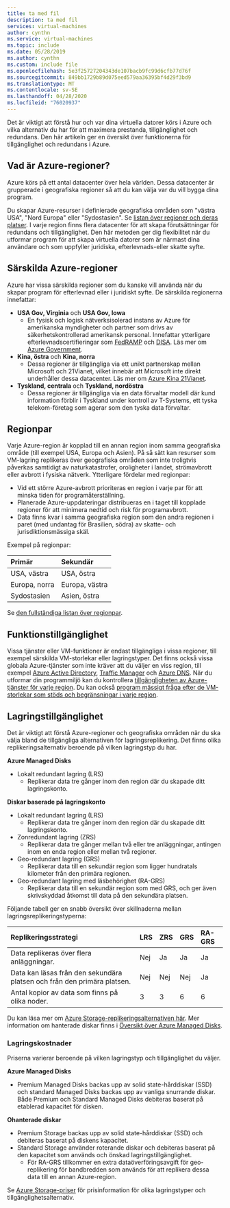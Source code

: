 ```yaml
---
title: ta med fil
description: ta med fil
services: virtual-machines
author: cynthn
ms.service: virtual-machines
ms.topic: include
ms.date: 05/28/2019
ms.author: cynthn
ms.custom: include file
ms.openlocfilehash: 5e3f25727204343de107bacb9fc99d6cfb77d76f
ms.sourcegitcommit: 849bb1729b89d075eed579aa36395bf4d29f3bd9
ms.translationtype: MT
ms.contentlocale: sv-SE
ms.lasthandoff: 04/28/2020
ms.locfileid: "76020937"
---
```

Det är viktigt att förstå hur och var dina virtuella datorer körs i Azure och vilka alternativ du har för att maximera prestanda, tillgänglighet och redundans. Den här artikeln ger en översikt över funktionerna för tillgänglighet och redundans i Azure.


## <a name="what-are-azure-regions"></a>Vad är Azure-regioner?
Azure körs på ett antal datacenter över hela världen. Dessa datacenter är grupperade i geografiska regioner så att du kan välja var du vill bygga dina program. 

Du skapar Azure-resurser i definierade geografiska områden som "västra USA", "Nord Europa" eller "Sydostasien". Se [listan över regioner och deras platser](https://azure.microsoft.com/regions/). I varje region finns flera datacenter för att skapa förutsättningar för redundans och tillgänglighet. Den här metoden ger dig flexibilitet när du utformar program för att skapa virtuella datorer som är närmast dina användare och som uppfyller juridiska, efterlevnads-eller skatte syfte.

## <a name="special-azure-regions"></a>Särskilda Azure-regioner
Azure har vissa särskilda regioner som du kanske vill använda när du skapar program för efterlevnad eller i juridiskt syfte. De särskilda regionerna innefattar:

* **USA Gov, Virginia** och **USA Gov, Iowa**
  * En fysisk och logisk nätverksisolerad instans av Azure för amerikanska myndigheter och partner som drivs av säkerhetskontrollerad amerikansk personal. Innefattar ytterligare efterlevnadscertifieringar som [FedRAMP](https://www.microsoft.com/en-us/TrustCenter/Compliance/FedRAMP) och [DISA](https://www.microsoft.com/en-us/TrustCenter/Compliance/DISA). Läs mer om [Azure Government](https://azure.microsoft.com/features/gov/).
* **Kina, östra** och **Kina, norra**
  * Dessa regioner är tillgängliga via ett unikt partnerskap mellan Microsoft och 21Vianet, vilket innebär att Microsoft inte direkt underhåller dessa datacenter. Läs mer om [Azure Kina 21Vianet](https://www.windowsazure.cn/).
* **Tyskland, centrala** och **Tyskland, nordöstra**
  * Dessa regioner är tillgängliga via en data förvaltar modell där kund information förblir i Tyskland under kontroll av T-Systems, ett tyska telekom-företag som agerar som den tyska data förvaltar.

## <a name="region-pairs"></a>Regionpar
Varje Azure-region är kopplad till en annan region inom samma geografiska område (till exempel USA, Europa och Asien). På så sätt kan resurser som VM-lagring replikeras över geografiska områden som inte troligtvis påverkas samtidigt av naturkatastrofer, oroligheter i landet, strömavbrott eller avbrott i fysiska nätverk. Ytterligare fördelar med regionpar:

* Vid ett större Azure-avbrott prioriteras en region i varje par för att minska tiden för programåterställning. 
* Planerade Azure-uppdateringar distribueras en i taget till kopplade regioner för att minimera nedtid och risk för programavbrott.
* Data finns kvar i samma geografiska region som den andra regionen i paret (med undantag för Brasilien, södra) av skatte- och jurisdiktionsmässiga skäl.

Exempel på regionpar:

| Primär | Sekundär |
|:--- |:--- |
| USA, västra |USA, östra |
| Europa, norra |Europa, västra |
| Sydostasien |Asien, östra |

Se [den fullständiga listan över regionpar](../articles/best-practices-availability-paired-regions.md#what-are-paired-regions).

## <a name="feature-availability"></a>Funktionstillgänglighet
Vissa tjänster eller VM-funktioner är endast tillgängliga i vissa regioner, till exempel särskilda VM-storlekar eller lagringstyper. Det finns också vissa globala Azure-tjänster som inte kräver att du väljer en viss region, till exempel [Azure Active Directory](../articles/active-directory/fundamentals/active-directory-whatis.md), [Traffic Manager](../articles/traffic-manager/traffic-manager-overview.md) och [Azure DNS](../articles/dns/dns-overview.md). När du utformar din programmiljö kan du kontrollera [tillgängligheten av Azure-tjänster för varje region](https://azure.microsoft.com/regions/#services). Du kan också [program mässigt fråga efter de VM-storlekar som stöds och begränsningar i varje region](../articles/azure-resource-manager/templates/error-sku-not-available.md).

## <a name="storage-availability"></a>Lagringstillgänglighet
Det är viktigt att förstå Azure-regioner och geografiska områden när du ska välja bland de tillgängliga alternativen för lagringsreplikering. Det finns olika replikeringsalternativ beroende på vilken lagringstyp du har.

**Azure Managed Disks**
* Lokalt redundant lagring (LRS)
  * Replikerar data tre gånger inom den region där du skapade ditt lagringskonto.

**Diskar baserade på lagringskonto**
* Lokalt redundant lagring (LRS)
  * Replikerar data tre gånger inom den region där du skapade ditt lagringskonto.
* Zonredundant lagring (ZRS)
  * Replikerar data tre gånger mellan två eller tre anläggningar, antingen inom en enda region eller mellan två regioner.
* Geo-redundant lagring (GRS)
  * Replikerar data till en sekundär region som ligger hundratals kilometer från den primära regionen.
* Geo-redundant lagring med läsbehörighet (RA-GRS)
  * Replikerar data till en sekundär region som med GRS, och ger även skrivskyddad åtkomst till data på den sekundära platsen.

Följande tabell ger en snabb översikt över skillnaderna mellan lagringsreplikeringstyperna:

| Replikeringsstrategi | LRS | ZRS | GRS | RA-GRS |
|:--- |:--- |:--- |:--- |:--- |
| Data replikeras över flera anläggningar. |Nej |Ja |Ja |Ja |
| Data kan läsas från den sekundära platsen och från den primära platsen. |Nej |Nej |Nej |Ja |
| Antal kopior av data som finns på olika noder. |3 |3 |6 |6 |

Du kan läsa mer om [Azure Storage-replikeringsalternativen här](../articles/storage/common/storage-redundancy.md). Mer information om hanterade diskar finns i [Översikt över Azure Managed Disks](../articles/virtual-machines/windows/managed-disks-overview.md).

### <a name="storage-costs"></a>Lagringskostnader
Priserna varierar beroende på vilken lagringstyp och tillgänglighet du väljer.

**Azure Managed Disks**
* Premium Managed Disks backas upp av solid state-hårddiskar (SSD) och standard Managed Disks backas upp av vanliga snurrande diskar. Både Premium och Standard Managed Disks debiteras baserat på etablerad kapacitet för disken.

**Ohanterade diskar**
* Premium Storage backas upp av solid state-hårddiskar (SSD) och debiteras baserat på diskens kapacitet.
* Standard Storage använder roterande diskar och debiteras baserat på den kapacitet som används och önskad lagringstillgänglighet.
  * För RA-GRS tillkommer en extra dataöverföringsavgift för geo-replikering för bandbredden som används för att replikera dessa data till en annan Azure-region.

Se [Azure Storage-priser](https://azure.microsoft.com/pricing/details/storage/) för prisinformation för olika lagringstyper och tillgänglighetsalternativ.


